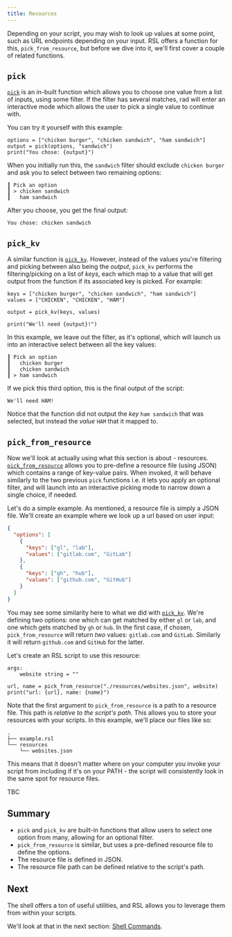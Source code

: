 ```yaml
---
title: Resources
---
```


Depending on your script, you may wish to look up values at some point, such as URL endpoints depending on your input. RSL offers a function for this, `pick_from_resource`, but before we dive into it, we'll first cover a couple of related functions.

## `pick`

[`pick`](../reference/functions.md#pick) is an in-built function which allows you to choose one value from a list of inputs, using some filter. If the filter has several matches, rad will enter an interactive mode which allows the user to pick a single value to continue with.

You can try it yourself with this example:

```rsl
options = ["chicken burger", "chicken sandwich", "ham sandwich"]
output = pick(options, "sandwich")
print("You chose: {output}")
```

When you initially run this, the `sandwich` filter should exclude `chicken burger` and ask you to select between two remaining options:

```
┃ Pick an option
┃ > chicken sandwich
┃   ham sandwich
```

After you choose, you get the final output:

```
You chose: chicken sandwich
```

## `pick_kv`

A similar function is [`pick_kv`](../reference/functions.md#pick_kv). However, instead of the values you're filtering and picking between also being the *output*, `pick_kv` performs the filtering/picking on a list of *keys*, each which map to a value that will get output from the function if its associated key is picked. For example:

```rsl
keys = ["chicken burger", "chicken sandwich", "ham sandwich"]
values = ["CHICKEN", "CHICKEN", "HAM"]

output = pick_kv(keys, values)

print("We'll need {output}!")
```

In this example, we leave out the filter, as it's optional, which will launch us into an interactive select between all the key values:

```
┃ Pick an option
┃   chicken burger
┃   chicken sandwich
┃ > ham sandwich
```

If we pick this third option, this is the final output of the script:

```
We'll need HAM!
```

Notice that the function did not output the *key* `ham sandwich` that was selected, but instead the *value* `HAM` that it mapped to.

## `pick_from_resource`

Now we'll look at actually using what this section is about - resources. [`pick_from_resource`](../reference/functions.md#pick_from_resource) allows you to pre-define a resource file (using JSON) which contains a range of key-value pairs. When invoked, it will behave similarly to the two previous `pick` functions i.e. it lets you apply an optional filter, and will launch into an interactive picking mode to narrow down a single choice, if needed.

Let's do a simple example. As mentioned, a resource file is simply a JSON file. We'll create an example where we look up a url based on user input:

```json title="websites.json"
{
  "options": [
    {
      "keys": ["gl", "lab"],
      "values": ["gitlab.com", "GitLab"]
    },
    {
      "keys": ["gh", "hub"],
      "values": ["github.com", "GitHub"]
    }
  ]
}
```

You may see some similarity here to what we did with [`pick_kv`](#pick_kv). We're defining two options: one which can get matched by either `gl` or `lab`, and one which gets matched by `gh` or `hub`. In the first case, if chosen, `pick_from_resource` will return *two* values: `gitlab.com` and `GitLab`. Similarly it will return `github.com` and `GitHub` for the latter.

Let's create an RSL script to use this resource:

```rsl title="example.rsl"
args:
    website string = ""

url, name = pick_from_resource("./resources/websites.json", website)
print("url: {url}, name: {name}")
```

Note that the first argument to `pick_from_resource` is a path to a resource file. This path is *relative to the script's path*.
This allows you to store your resources with your scripts. In this example, we'll place our files like so:

```
.
├── example.rsl
└── resources
    └── websites.json
```

This means that it doesn't matter where on your computer you invoke your script from including if it's on your PATH - the script will consistently look in the same spot for resource files.

TBC

[//]: # (todo make pick_from_resource interactively select!)

## Summary

- `pick` and `pick_kv` are built-in functions that allow users to select one option from many, allowing for an optional filter.
- `pick_from_resource` is similar, but uses a pre-defined resource file to define the options.
- The resource file is defined in JSON.
- The resource file path can be defined relative to the script's path.

## Next

The shell offers a ton of useful utilities, and RSL allows you to leverage them from within your scripts.

We'll look at that in the next section: [Shell Commands](./shell-commands.md).
